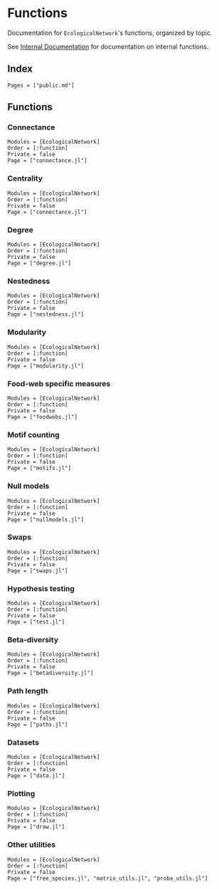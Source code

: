 # Functions

Documentation for `EcologicalNetwork`'s functions, organized by topic.

See [Internal Documentation](@ref) for documentation on internal functions.

## Index

~~~@index
Pages = ["public.md"]
~~~

## Functions

### Connectance

~~~@autodocs
Modules = [EcologicalNetwork]
Order = [:function]
Private = false
Page = ["connectance.jl"]
~~~

### Centrality

~~~@autodocs
Modules = [EcologicalNetwork]
Order = [:function]
Private = false
Page = ["connectance.jl"]
~~~

### Degree

~~~@autodocs
Modules = [EcologicalNetwork]
Order = [:function]
Private = false
Page = ["degree.jl"]
~~~

### Nestedness

~~~@autodocs
Modules = [EcologicalNetwork]
Order = [:function]
Private = false
Page = ["nestedness.jl"]
~~~

### Modularity

~~~@autodocs
Modules = [EcologicalNetwork]
Order = [:function]
Private = false
Page = ["modularity.jl"]
~~~

### Food-web specific measures

~~~@autodocs
Modules = [EcologicalNetwork]
Order = [:function]
Private = false
Page = ["foodwebs.jl"]
~~~

### Motif counting

~~~@autodocs
Modules = [EcologicalNetwork]
Order = [:function]
Private = false
Page = ["motifs.jl"]
~~~

### Null models

~~~@autodocs
Modules = [EcologicalNetwork]
Order = [:function]
Private = false
Page = ["nullmodels.jl"]
~~~

### Swaps

~~~@autodocs
Modules = [EcologicalNetwork]
Order = [:function]
Private = false
Page = ["swaps.jl"]
~~~

### Hypothesis testing

~~~@autodocs
Modules = [EcologicalNetwork]
Order = [:function]
Private = false
Page = ["test.jl"]
~~~

### Beta-diversity

~~~@autodocs
Modules = [EcologicalNetwork]
Order = [:function]
Private = false
Page = ["betadiversity.jl"]
~~~

### Path length

~~~@autodocs
Modules = [EcologicalNetwork]
Order = [:function]
Private = false
Page = ["paths.jl"]
~~~

### Datasets

~~~@autodocs
Modules = [EcologicalNetwork]
Order = [:function]
Private = false
Page = ["data.jl"]
~~~

### Plotting

~~~@autodocs
Modules = [EcologicalNetwork]
Order = [:function]
Private = false
Page = ["draw.jl"]
~~~

### Other utilities

~~~@autodocs
Modules = [EcologicalNetwork]
Order = [:function]
Private = false
Page = ["free_species.jl", "matrix_utils.jl", "proba_utils.jl"]
~~~
